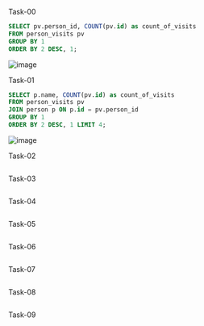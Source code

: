 Task-00
```sql
SELECT pv.person_id, COUNT(pv.id) as count_of_visits 
FROM person_visits pv
GROUP BY 1
ORDER BY 2 DESC, 1;
```
![image](https://github.com/TofuNorthLynX/sql/assets/112647131/bbe83df7-c808-479a-95a1-5eacad1817e8)

Task-01
```sql
SELECT p.name, COUNT(pv.id) as count_of_visits 
FROM person_visits pv
JOIN person p ON p.id = pv.person_id
GROUP BY 1
ORDER BY 2 DESC, 1 LIMIT 4;
```
![image](https://github.com/TofuNorthLynX/sql/assets/112647131/8be209fe-9875-4699-a9a0-c17d19fe2703)

Task-02
```sql

```

Task-03
```sql

```

Task-04
```sql

```

Task-05
```sql

```

Task-06
```sql

```

Task-07
```sql

```

Task-08
```sql

```

Task-09
```sql

```
